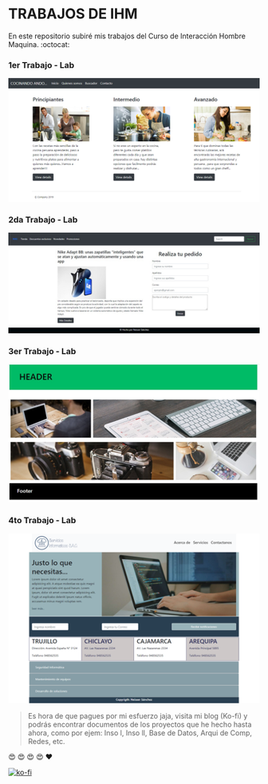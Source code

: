 # TRABAJOS DE IHM

En este repositorio subiré mis trabajos del Curso de Interacción Hombre Maquina. :octocat:

### 1er Trabajo - Lab

![1er trabajo](imagen1.png)

### 2da Trabajo - Lab

![2er trabajo](imagen2.jpeg)

### 3er Trabajo - Lab

![3er trabajo](imagen3.jpeg)

### 4to Trabajo - Lab

![4to trabajo](imagen4.png)



> Es hora de que pagues por mi esfuerzo jaja, visita mi blog (Ko-fi) y podrás encontrar documentos de los proyectos que he hecho hasta ahora, como por ejem: Inso l, Inso ll, Base de Datos, Arqui de Comp, Redes, etc.

:heart_eyes: :heart_eyes: :heart_eyes: :heart_eyes: :heart:

[![ko-fi](https://www.ko-fi.com/img/githubbutton_sm.svg)](https://ko-fi.com/C0C01KIR7)




